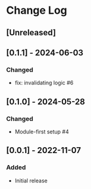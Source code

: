 # Change Log

## [Unreleased]

## [0.1.1] - 2024-06-03

### Changed

- fix: invalidating logic #6

## [0.1.0] - 2024-05-28

### Changed

- Module-first setup #4

## [0.0.1] - 2022-11-07

### Added

- Initial release
